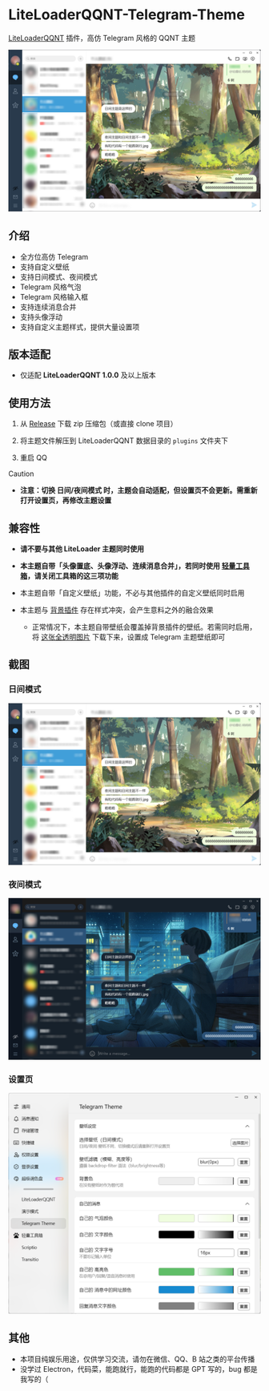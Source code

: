 # LiteLoaderQQNT-Telegram-Theme

[LiteLoaderQQNT](https://github.com/LiteLoaderQQNT/LiteLoaderQQNT) 插件，高仿 Telegram 风格的 QQNT 主题

![light](screenshot/screenshot-light.png)

## 介绍

-   全方位高仿 Telegram
-   支持自定义壁纸
-   支持日间模式、夜间模式
-   Telegram 风格气泡
-   Telegram 风格输入框
-   支持连续消息合并
-   支持头像浮动
-   支持自定义主题样式，提供大量设置项

## 版本适配

-   仅适配 **LiteLoaderQQNT 1.0.0** 及以上版本

## 使用方法

1.  从 [Release](https://github.com/festoney8/LiteLoaderQQNT-Telegram-Theme/releases) 下载 zip 压缩包（或直接 clone 项目）

2.  将主题文件解压到 LiteLoaderQQNT 数据目录的 `plugins` 文件夹下

3.  重启 QQ

> [!CAUTION]
>
> -   **注意：切换 日间/夜间模式 时，主题会自动适配，但设置页不会更新。需重新打开设置页，再修改主题设置**

## 兼容性

-   **请不要与其他 LiteLoader 主题同时使用**

-   **本主题自带「头像置底、头像浮动、连续消息合并」，若同时使用 [轻量工具箱](https://github.com/xiyuesaves/LiteLoaderQQNT-lite_tools)，请关闭工具箱的这三项功能**

-   本主题自带「自定义壁纸」功能，不必与其他插件的自定义壁纸同时启用

-   本主题与 [背景插件](https://github.com/xh321/LiteLoaderQQNT-Background-Plugin) 存在样式冲突，会产生意料之外的融合效果
    -   正常情况下，本主题自带壁纸会覆盖掉背景插件的壁纸。若需同时启用，将 [这张全透明图片](https://upload.wikimedia.org/wikipedia/commons/8/89/HD_transparent_picture.png) 下载下来，设置成 Telegram 主题壁纸即可

## 截图

### 日间模式

![light](screenshot/screenshot-light.png)

### 夜间模式

![dark](screenshot/screenshot-dark.png)

### 设置页

![setting](screenshot/screenshot-setting.png)

## 其他

-   本项目纯娱乐用途，仅供学习交流，请勿在微信、QQ、B 站之类的平台传播
-   没学过 Electron，代码菜，能跑就行，能跑的代码都是 GPT 写的，bug 都是我写的（
